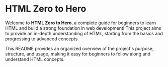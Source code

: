 # HTML Zero to Hero

Welcome to **HTML Zero to Hero**, a complete guide for beginners to learn HTML and build a strong foundation in web development! This project aims to provide an in-depth understanding of HTML, starting from the basics and progressing to advanced concepts.


This README provides an organized overview of the project's purpose, structure, and usage, making it easy for beginners to follow along and understand HTML concepts.
